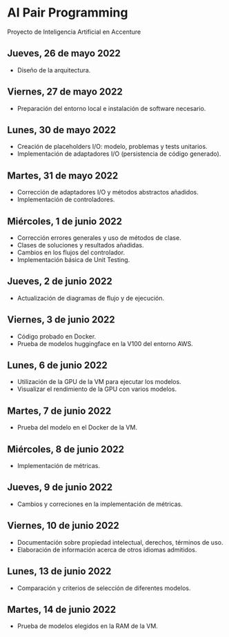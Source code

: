 # AI Pair Programming

Proyecto de Inteligencia Artificial en Accenture

## Jueves, 26 de mayo 2022

- Diseño de la arquitectura.

## Viernes, 27 de mayo 2022

- Preparación del entorno local e instalación de software necesario.

## Lunes, 30 de mayo 2022

- Creación de placeholders I/O: modelo, problemas y tests unitarios.
- Implementación de adaptadores I/O (persistencia de código generado).

## Martes, 31 de mayo 2022

- Corrección de adaptadores I/O y métodos abstractos añadidos.
- Implementación de controladores.

## Miércoles, 1 de junio 2022

- Corrección errores generales y uso de métodos de clase.
- Clases de soluciones y resultados añadidas.
- Cambios en los flujos del controlador.
- Implementación básica de Unit Testing.

## Jueves, 2 de junio 2022

- Actualización de diagramas de flujo y de ejecución.

## Viernes, 3 de junio 2022

- Código probado en Docker.
- Prueba de modelos huggingface en la V100 del entorno AWS.

## Lunes, 6 de junio 2022

- Utilización de la GPU de la VM para ejecutar los modelos.
- Visualizar el rendimiento de la GPU con varios modelos.

## Martes, 7 de junio 2022

- Prueba del modelo en el Docker de la VM.

## Miércoles, 8 de junio 2022

- Implementación de métricas.

## Jueves, 9 de junio 2022

- Cambios y correciones en la implementación de métricas.

## Viernes, 10 de junio 2022

- Documentación sobre propiedad intelectual, derechos, términos de uso.
- Elaboración de información acerca de otros idiomas admitidos.

## Lunes, 13 de junio 2022

- Comparación y criterios de selección de diferentes modelos.

## Martes, 14 de junio 2022

- Prueba de modelos elegidos en la RAM de la VM.



